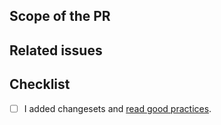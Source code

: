 ## Scope of the PR

<!-- Describe briefly the changes made in this PR -->

## Related issues

<!-- If any, mention issues that are connected with this PR -->

## Checklist

- [ ] I added changesets and [read good practices](/.changeset/README.md).
